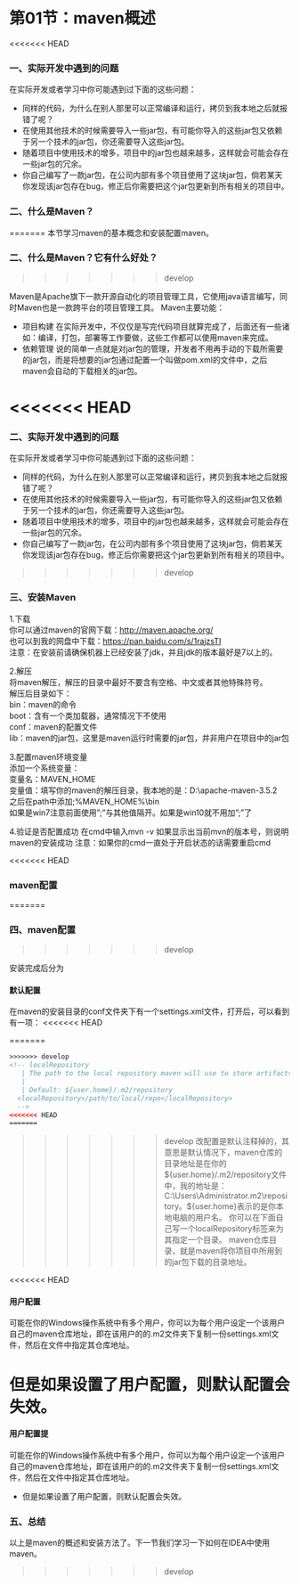 # 第01节：maven概述

<<<<<<< HEAD

### 一、实际开发中遇到的问题


在实际开发或者学习中你可能遇到过下面的这些问题：

* 同样的代码，为什么在别人那里可以正常编译和运行，拷贝到我本地之后就报错了呢？
* 在使用其他技术的时候需要导入一些jar包，有可能你导入的这些jar包又依赖于另一个技术的jar包，你还需要导入这些jar包。
* 随着项目中使用技术的增多，项目中的jar包也越来越多，这样就会可能会存在一些jar包的冗余。
* 你自己编写了一款jar包，在公司内部有多个项目使用了这块jar包，倘若某天你发现该jar包存在bug，修正后你需要把这个jar包更新到所有相关的项目中。

### 二、什么是Maven？
=======
本节学习maven的基本概念和安装配置maven。

### 二、什么是Maven？它有什么好处？
>>>>>>> develop

Maven是Apache旗下一款开源自动化的项目管理工具，它使用java语言编写，同时Maven也是一款跨平台的项目管理工具。
Maven主要功能：

* 项目构建
在实际开发中，不仅仅是写完代码项目就算完成了，后面还有一些诸如：编译，打包，部署等工作要做，这些工作都可以使用maven来完成。
* 依赖管理
说的简单一点就是对jar包的管理，开发者不用再手动的下载所需要的jar包，而是将想要的jar包通过配置一个叫做pom.xml的文件中，之后maven会自动的下载相关的jar包。

<<<<<<< HEAD
=======
### 二、实际开发中遇到的问题

在实际开发或者学习中你可能遇到过下面的这些问题：

* 同样的代码，为什么在别人那里可以正常编译和运行，拷贝到我本地之后就报错了呢？
* 在使用其他技术的时候需要导入一些jar包，有可能你导入的这些jar包又依赖于另一个技术的jar包，你还需要导入这些jar包。
* 随着项目中使用技术的增多，项目中的jar包也越来越多，这样就会可能会存在一些jar包的冗余。
* 你自己编写了一款jar包，在公司内部有多个项目使用了这块jar包，倘若某天你发现该jar包存在bug，修正后你需要把这个jar包更新到所有相关的项目中。

>>>>>>> develop
### 三、安装Maven

1.下载  
你可以通过maven的官网下载：http://maven.apache.org/  
也可以到我的网盘中下载：https://pan.baidu.com/s/1rajzsTI  
注意：在安装前请确保机器上已经安装了jdk，并且jdk的版本最好是7以上的。  

2.解压  
将maven解压，解压的目录中最好不要含有空格、中文或者其他特殊符号。  
解压后目录如下：  
bin：maven的命令  
boot：含有一个类加载器，通常情况下不使用  
conf：maven的配置文件  
lib：maven的jar包，这里是maven运行时需要的jar包，并非用户在项目中的jar包  

3.配置maven环境变量  
添加一个系统变量：  
变量名：MAVEN_HOME  
变量值：填写你的maven的解压目录，我本地的是：D:\apache-maven-3.5.2  
之后在path中添加;%MAVEN_HOME%\bin  
如果是win7注意前面使用”;”与其他值隔开。如果是win10就不用加”;”了  

4.验证是否配置成功
在cmd中输入mvn -v
如果显示出当前mvn的版本号，则说明maven的安装成功
注意：如果你的cmd一直处于开启状态的话需要重启cmd

<<<<<<< HEAD
### maven配置
=======
### 四、maven配置
>>>>>>> develop

安装完成后分为

#### 默认配置

在maven的安装目录的conf文件夹下有一个settings.xml文件，打开后，可以看到有一项：
<<<<<<< HEAD

=======
``` xml
>>>>>>> develop
<!-- localRepository
   | The path to the local repository maven will use to store artifacts.
   |
   | Default: ${user.home}/.m2/repository
  <localRepository>/path/to/local/repo</localRepository>
  -->
<<<<<<< HEAD
=======
```
>>>>>>> develop
改配置是默认注释掉的，其意思是默认情况下，maven仓库的目录地址是在你的${user.home}/.m2/repository文件中，我的地址是：C:\Users\Administrator.m2\repository。${user.home}表示的是你本地电脑的用户名。
你可以在下面自己写一个localRepository标签来为其指定一个目录。
maven仓库目录，就是maven将你项目中所用到的jar包下载的目录地址。

<<<<<<< HEAD
#### 用户配置

可能在你的Windows操作系统中有多个用户，你可以为每个用户设定一个该用户自己的maven仓库地址，即在该用户的的.m2文件夹下复制一份settings.xml文件，然后在文件中指定其仓库地址。  

但是如果设置了用户配置，则默认配置会失效。
=======
#### 用户配置提

可能在你的Windows操作系统中有多个用户，你可以为每个用户设定一个该用户自己的maven仓库地址，即在该用户的的.m2文件夹下复制一份settings.xml文件，然后在文件中指定其仓库地址。  

* 但是如果设置了用户配置，则默认配置会失效。

### 五、总结

以上是maven的概述和安装方法了。下一节我们学习一下如何在IDEA中使用maven。
>>>>>>> develop
